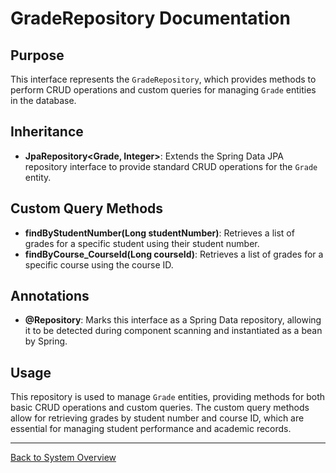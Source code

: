 # GradeRepository Documentation

## Purpose

This interface represents the `GradeRepository`, which provides methods to perform CRUD operations and custom queries for managing `Grade` entities in the database.

## Inheritance

- **JpaRepository<Grade, Integer>**: Extends the Spring Data JPA repository interface to provide standard CRUD operations for the `Grade` entity.

## Custom Query Methods

- **findByStudentNumber(Long studentNumber)**: Retrieves a list of grades for a specific student using their student number.
- **findByCourse_CourseId(Long courseId)**: Retrieves a list of grades for a specific course using the course ID.

## Annotations

- **@Repository**: Marks this interface as a Spring Data repository, allowing it to be detected during component scanning and instantiated as a bean by Spring.

## Usage

This repository is used to manage `Grade` entities, providing methods for both basic CRUD operations and custom queries. The custom query methods allow for retrieving grades by student number and course ID, which are essential for managing student performance and academic records.

---

[Back to System Overview](../../system-overview.md)